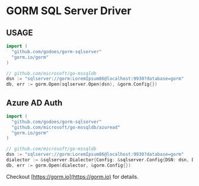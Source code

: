 # GORM SQL Server Driver

## USAGE

```go
import (
  "github.com/godoes/gorm-sqlserver"
  "gorm.io/gorm"
)

// github.com/microsoft/go-mssqldb
dsn := "sqlserver://gorm:LoremIpsum86@localhost:9930?database=gorm"
db, err := gorm.Open(sqlserver.Open(dsn), &gorm.Config{})
```

## Azure AD Auth

```go
import (
  "github.com/godoes/gorm-sqlserver"
  "github.com/microsoft/go-mssqldb/azuread"
  "gorm.io/gorm"
)

// github.com/microsoft/go-mssqldb
dsn := "sqlserver://gorm:LoremIpsum86@localhost:9930?database=gorm"
dialector := &sqlserver.Dialector{Config: &sqlserver.Config{DSN: dsn, DriverName: azuread.DriverName}}
db, err := gorm.Open(dialector, &gorm.Config{})
```

Checkout [https://gorm.io](https://gorm.io) for details.
